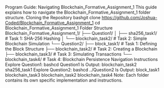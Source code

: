 Program Guide: Navigating Blockchain_Formative_Assignment_1
This guide explains how to navigate the Blockchain_Formative_Assignment_1 folder structure.
Cloning the Repository
bashgit clone https://github.com/Joshua-Coded/Blockchain_Formative_Assignment_1
cd Blockchain_Formative_Assignment_1
Folder Structure
Blockchain_Formative_Assignment_1/
├── Question1/
│   ├── sha256_task1/     # Task 1: SHA-256 Hashing
│   └── blockchain_task2/ # Task 2: Simple Blockchain Simulation
└── Question2/
    ├── block_task1/      # Task 1: Defining the Block Structure
    ├── blockchain_task2/ # Task 2: Creating a Blockchain
    ├── blockchain_task3/ # Task 3: Simulating Transactions
    └── blockchain_task4/ # Task 4: Blockchain Persistence
Navigation Instructions
Explore Question1:
bashcd Question1
ls
Output:
blockchain_task2 sha256_task1
Explore Question2:
bashcd ../Question2
ls
Output:
block_task1 blockchain_task3
blockchain_task2 blockchain_task4
Note: Each folder contains its own specific implementation and instructions.